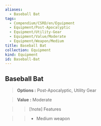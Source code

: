 ```yaml
---
aliases:
  - Baseball Bat
tags:
  - Compendium/CSRD/en/Equipment
  - Equipment/Post-Apocalyptic
  - Equipment/Utility-Gear
  - Equipment/Value/Moderate
  - Equipment/Weapon/Medium
title: Baseball Bat
collection: Equipment
kind: Equipment
id: Baseball-Bat
---
```

## Baseball Bat    
    
>    
> **Options :** Post-Apocalyptic, Utility Gear    
> **Value :** Moderate    
>>[!note] Features    
>> - Medium weapon
